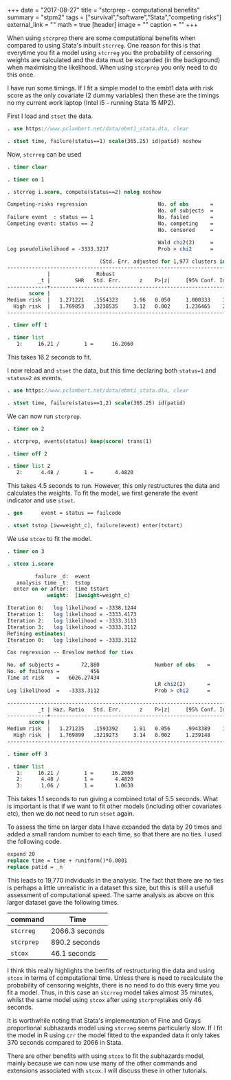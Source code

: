 +++
date = "2017-08-27"
title = "stcrprep - computational benefits"
summary = "stpm2"
tags = ["survival","software","Stata","competing risks"]
external_link = "" 
math = true
[header]
image = ""
caption = ""
+++

When using `stcrprep` there are some computational benefits when compared to using Stata's inbuilt `stcrreg`. One reason for this is that everytime you fit a model using `stcrreg` you the probability of censoring weights are calculated and the data must be expanded (in the background) when maximising the likelihood. When using `stcrprep` you only need to do this once. 

I have run some timings. If I fit a simple model to the embt1 data with risk score as the only covariate (2 dummy variables) then these are the timings no my current work laptop (Intel i5 - running Stata 15 MP2).

First I load and `stset` the data.

```stata
. use https://www.pclambert.net/data/ebmt1_stata.dta, clear

. stset time, failure(status==1) scale(365.25) id(patid) noshow

```

Now, `stcrreg` can be used

```stata
. timer clear

. timer on 1

. stcrreg i.score, compete(status==2) nolog noshow

Competing-risks regression                       No. of obs       =      1,977
                                                 No. of subjects  =      1,977
Failure event  : status == 1                     No. failed       =        456
Competing event: status == 2                     No. competing    =        685
                                                 No. censored     =        836

                                                 Wald chi2(2)     =       9.87
Log pseudolikelihood = -3333.3217                Prob > chi2      =     0.0072

                              (Std. Err. adjusted for 1,977 clusters in patid)
------------------------------------------------------------------------------
             |               Robust
          _t |        SHR   Std. Err.      z    P>|z|     [95% Conf. Interval]
-------------+----------------------------------------------------------------
       score |
Medium risk  |   1.271221   .1554323     1.96   0.050     1.000333    1.615465
  High risk  |   1.769853   .3238535     3.12   0.002     1.236465    2.533337
------------------------------------------------------------------------------

. timer off 1

. timer list
   1:     16.21 /        1 =      16.2060

```

This takes 16.2 seconds to fit. 

I now reload and `stset` the data, but this time declaring both `status=1` and `status=2` as events.

```stata
. use https://www.pclambert.net/data/ebmt1_stata.dta, clear

. stset time, failure(status==1,2) scale(365.25) id(patid)

```

We can now run `stcrprep`.

```stata
. timer on 2

. stcrprep, events(status) keep(score) trans(1)   

. timer off 2

. timer list 2
   2:      4.48 /        1 =       4.4820

```



This takes  4.5 seconds to run. However, this only restructures the data and calculates the weights. To fit the model, we first generate the event indicator and  use `stset`.


```stata
. gen      event = status == failcode

. stset tstop [iw=weight_c], failure(event) enter(tstart) 

```

We use `stcox` to fit the model.

```stata
. timer on 3

. stcox i.score

         failure _d:  event
   analysis time _t:  tstop
  enter on or after:  time tstart
             weight:  [iweight=weight_c]

Iteration 0:   log likelihood = -3338.1244
Iteration 1:   log likelihood = -3333.4173
Iteration 2:   log likelihood = -3333.3113
Iteration 3:   log likelihood = -3333.3112
Refining estimates:
Iteration 0:   log likelihood = -3333.3112

Cox regression -- Breslow method for ties

No. of subjects =       72,880                  Number of obs    =      72,880
No. of failures =          456
Time at risk    =   6026.27434
                                                LR chi2(2)       =        9.63
Log likelihood  =   -3333.3112                  Prob > chi2      =      0.0081

------------------------------------------------------------------------------
          _t | Haz. Ratio   Std. Err.      z    P>|z|     [95% Conf. Interval]
-------------+----------------------------------------------------------------
       score |
Medium risk  |   1.271235   .1593392     1.91   0.056     .9943389    1.625238
  High risk  |   1.769899   .3219273     3.14   0.002     1.239148     2.52798
------------------------------------------------------------------------------

. timer off 3

. timer list
   1:     16.21 /        1 =      16.2060
   2:      4.48 /        1 =       4.4820
   3:      1.06 /        1 =       1.0630

```

This takes  1.1 seconds to run giving a combined total of  5.5 seconds. What is important is that if we want to fit other models (including other covariates etc), then we do not need to run `stset` again.

To assess the time on larger data I have expanded the data by 20 times and added a small random number to each time, so that there are no ties. I used the following code.

```stata
expand 20
replace time = time + runiform()*0.0001
replace patid = _n
```

This leads to 19,770 indviduals in the analysis. The fact that there are no ties is perhaps a little unrealistic in a dataset this size, but this is still a usefull assessment of computational speed. The same analysis as above on this larger dataset gave the following times.


|command|Time|
|---|---|
|`stcrreg`|2066.3 seconds|
|`stcrprep`|890.2 seconds|
|`stcox`|46.1 seconds|

I think this really highlights the benfits of restructuring the data and using `stcox` in terms of computational time. Unless there is need to recalculate the probability of censoring weights, there is no need to do this every time you fit a model. Thus, in this case an `stcrreg` model takes almost 35 minutes, whilst the same model using `stcox` after using `stcrprep`takes only 46 seconds.

It is worthwhile noting that Stata's implementation of Fine and Grays proportional subhazards model using `stcrreg` seems particularly slow. If I fit the model in R using `crr` the model fitted to the expanded data it only takes 370 seconds compared to 2066 in Stata. 

There are other benefits with using `stcox` to fit the subhazards model, mainly because we can now use many of the other commands and extensions associated with `stcox`. I will discuss these in other tutorials.


